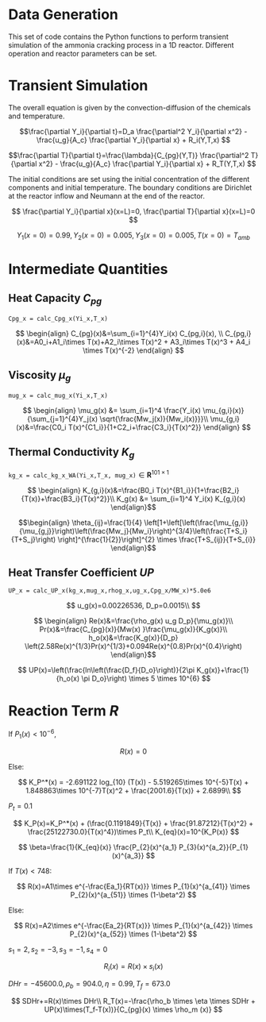 # Data Generation

This set of code contains the Python functions to perform transient simulation of the ammonia cracking process in a 1D reactor. Different operation and reactor parameters can be set.

# Transient Simulation

The overall equation is given by the convection-diffusion of the chemicals and temperature.

``` math
\frac{\partial Y_i}{\partial t}=D_a \frac{\partial^2 Y_i}{\partial x^2} - \frac{u_g}{A_c} \frac{\partial Y_i}{\partial x} + R_i(Y,T,x) 
```
``` math
\frac{\partial T}{\partial t}=\frac{\lambda}{C_{pg}(Y,T)} \frac{\partial^2 T}{\partial x^2} - \frac{u_g}{A_c} \frac{\partial Y_i}{\partial x} + R_T(Y,T,x) 
```
The initial conditions are set using the initial concentration of the different components and initial temperature. The boundary conditions are Dirichlet at the reactor inflow and Neumann at the end of the reactor.

$$
\frac{\partial Y_i}{\partial x}(x=L)=0,  \frac{\partial T}{\partial x}(x=L)=0
$$

$$
Y_1(x=0)=0.99, Y_2(x=0)=0.005, Y_3(x=0)=0.005, T(x=0)=T_{amb}
$$

# Intermediate Quantities

## Heat Capacity $C_{pg}$

```Cpg_x = calc_Cpg_x(Yi_x,T_x)```

$$ \begin{align}
C_{pg}(x)&=\sum_{i=1}^{4}Y_i(x) C_{pg,i}(x), \\
C_{pg,i}(x)&=A0_i+A1_i\times T(x)+A2_i\times T(x)^2 + A3_i\times T(x)^3 + A4_i \times T(x)^{-2}
\end{align} $$

## Viscosity $\mu_g$

```mug_x = calc_mug_x(Yi_x,T_x)```

$$ \begin{align}
\mu_g(x) &= \sum_{i=1}^4 \frac{Y_i(x) \mu_{g,i}(x)}{\sum_{j=1}^{4}Y_j(x) \sqrt{\frac{Mw_j(x)}{Mw_i(x)}}}\\
\mu_{g,i}(x)&=\frac{C0_i T(x)^{C1_i}}{1+C2_i+\frac{C3_i}{T(x)^2}}
\end{align} $$

## Thermal Conductivity $K_g$

```kg_x = calc_kg_x_WA(Yi_x,T_x, mug_x)```$\in \mathbf{R}^{101\times 1}$


$$ \begin{align}
K_{g,i}(x)&=\frac{B0_i T(x)^{B1_i}}{1+\frac{B2_i}{T(x)}+\frac{B3_i}{T(x)^2}}\\
K_g(x) &= \sum_{i=1}^4 Y_i(x) K_{g,i}(x)
\end{align}$$

$$\begin{align}
\theta_{ij}=\frac{1}{4} \left[1+\left[\left(\frac{\mu_{g,i}}{\mu_{g,j}}\right)\left(\frac{Mw_j}{Mw_i}\right)^{3/4}\left(\frac{T+S_i}{T+S_j}\right) \right]^{\frac{1}{2}}\right]^{2} \times \frac{T+S_{ij}}{T+S_{i}}
\end{align}$$

## Heat Transfer Coefficient $UP$

```UP_x = calc_UP_x(kg_x,mug_x,rhog_x,ug_x,Cpg_x/MW_x)*5.0e6```

$$
u_g(x)=0.00226536, D_p=0.0015\\
$$

$$ \begin{align}
Re(x)&=\frac{\rho_g(x) u_g D_p}{\mu_g(x)}\\
Pr(x)&=\frac{C_{pg}(x)}{Mw(x) }\frac{\mu_g(x)}{K_g(x)}\\
h_o(x)&=\frac{K_g(x)}{D_p} \left(2.58Re(x)^{1/3}Pr(x)^{1/3}+0.094Re(x)^{0.8}Pr(x)^{0.4}\right)
\end{align}$$

$$
UP(x)=\left(\frac{ln\left(\frac{D_f}{D_o}\right)}{2\pi K_g(x)}+\frac{1}{h_o(x) \pi D_o}\right) \times 5 \times 10^{6}
$$

# Reaction Term $R$

If $P_1(x)<10^{-6}$,

$$
R(x)=0
$$

Else:

$$
K_P^*(x) = -2.691122 log_{10} (T(x)) - 5.519265\times 10^{-5}T(x) + 1.848863\times 10^{-7}T(x)^2 + \frac{2001.6}{T(x)} + 2.6899\\
$$

$P_t = 0.1$

$$
K_P(x)=K_P^*(x) + (\frac{0.1191849}{T(x)} + \frac{91.87212}{T(x)^2} + \frac{25122730.0}{T(x)^4})\times P_t\\
K_{eq}(x)=10^{K_P(x)}
$$

$$
\beta=\frac{1}{K_{eq}(x)} \frac{P_{2}(x)^{a_1} P_{3}(x)^{a_2}}{P_{1}(x)^{a_3}}
$$

If $T(x)<748$:

$$
R(x)=A1\times e^{-\frac{Ea_1}{RT(x)}} \times P_{1}(x)^{a_{41}} \times P_{2}(x)^{a_{51}} \times (1-\beta^2)
$$

Else:

$$
R(x)=A2\times e^{-\frac{Ea_2}{RT(x)}} \times P_{1}(x)^{a_{42}} \times P_{2}(x)^{a_{52}} \times (1-\beta^2)
$$

$s_{1}=2, s_{2}=-3, s_{3}=-1, s_{4}=0$

$$
R_i(x) = R(x) \times s_i(x)
$$

$DHr=-45600.0, \rho_b=904.0, \eta=0.99, T_f=673.0$

$$
SDHr+=R(x)\times DHr\\
R_T(x)=-\frac{\rho_b \times \eta \times SDHr + UP(x)\times(T_f-T(x))}{C_{pg}(x) \times \rho_m (x)}
$$
